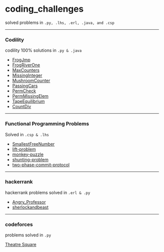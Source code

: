 # coding_challenges


 solved problems in `.py, .lhs, .erl, .java, and .csp`

------


### Codility

codility 100% solutions in `.py & .java`

* [FrogJmp](https://github.com/lialin/coding_challenges/tree/master/codility/FrogJmp)
* [FrogRiverOne](https://github.com/lialin/coding_challenges/tree/master/codility/FrogRiverOne)
* [MaxCounters](https://github.com/lialin/coding_challenges/tree/master/codility/MaxCounters)
* [MissingInteger](https://github.com/lialin/coding_challenges/tree/master/codility/MissingInteger)
* [MushroomCounter](https://github.com/lialin/coding_challenges/tree/master/codility/MushroomCounter)
* [PassingCars](https://github.com/lialin/coding_challenges/tree/master/codility/PassingCars)
* [PermCheck](https://github.com/lialin/coding_challenges/tree/master/codility/PermCheck)
* [PermMissingElem](https://github.com/lialin/coding_challenges/tree/master/codility/PermMissingElem)
* [TapeEquilibrium](https://github.com/lialin/coding_challenges/tree/master/codility/TapeEquilibrium)
* [CountDiv](https://github.com/lialin/coding_challenges/tree/master/codility/CountDiv)

------

### Functional Programming Problems

Solved in `.csp & .lhs`

* [SmallestFreeNumber](https://github.com/lialin/coding_challenges/tree/master/fp_probs/SmallestFreeNumber)
* [lift-problem](https://github.com/lialin/coding_challenges/tree/master/fp_probs/lift-problem)
* [monkey-puzzle](https://github.com/lialin/coding_challenges/tree/master/fp_probs/monkey-puzzle)
* [shunting-problem](https://github.com/lialin/coding_challenges/tree/master/fp_probs/shunting-problem)
* [two-phase-commit-protocol](https://github.com/lialin/coding_challenges/tree/master/fp_probs/two-phase-commit-protocol)

---------

### hackerrank

hackerrank problems solved in `.erl & .py`

* [Angry_Professor](https://github.com/lialin/coding_challenges/tree/master/hackerrank/Angry_Professor)
* [sherlockandbeast](https://github.com/lialin/coding_challenges/tree/master/hackerrank/sherlockandbeast)

----------

### codeforces

problems solved in `.py`

[Theatre Square](https://github.com/lialin/coding_challenges/tree/master/codeforces/1)
